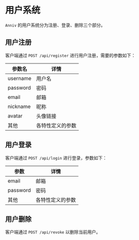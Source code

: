 # 用户系统

`Anniv` 的用户系统分为注册、登录、删除三个部分。

## 用户注册

客户端通过 `POST /api/register` 进行用户注册，需要的参数如下：

| 参数名   | 详情             |
| -------- | ---------------- |
| username | 用户名           |
| password | 密码             |
| email    | 邮箱             |
| nickname | 昵称             |
| avatar   | 头像链接         |
| 其他     | 各特性定义的参数 |

## 用户登录

客户端通过 `POST /api/login` 进行登录，参数如下：

| 参数     | 详情             |
| -------- | ---------------- |
| email    | 邮箱             |
| password | 密码             |
| 其他     | 各特性定义的参数 |

## 用户删除

客户端通过 `POST /api/revoke` 以删除当前用户。